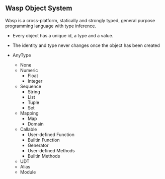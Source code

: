 ## Wasp Object System

Wasp is a cross-platform, statically and strongly typed, general purpose programming language with type inference.

- Every object has a unique id, a type and a value.
- The identity and type never changes once the object has been created

- AnyType
    - None
    - Numeric
        - Float
        - Integer
    - Sequence
        - String
        - List
        - Tuple
        - Set
    - Mapping
        - Map
        - Domain
    - Callable
        - User-defined Function
        - Builtin Function
        - Generator
        - User-defined Methods
        - Builtin Methods
    - UDT
    - Alias
    - Module
